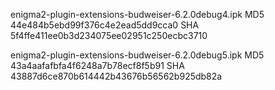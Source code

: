 enigma2-plugin-extensions-budweiser-6.2.0debug4.ipk
MD5 44e484b5ebd99f376c4e2ead5dd9cca0
SHA 5f4ffe411ee0b3d234075ee02951c250ecbc3710

enigma2-plugin-extensions-budweiser-6.2.0debug5.ipk
MD5 43a4aafafbfa4f6248a7b78ecf8f5b91
SHA 43887d6ce870b614442b43676b56562b925db82a


